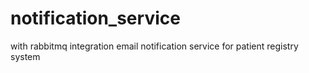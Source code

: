 # notification_service
 with rabbitmq integration email notification service for patient registry system
